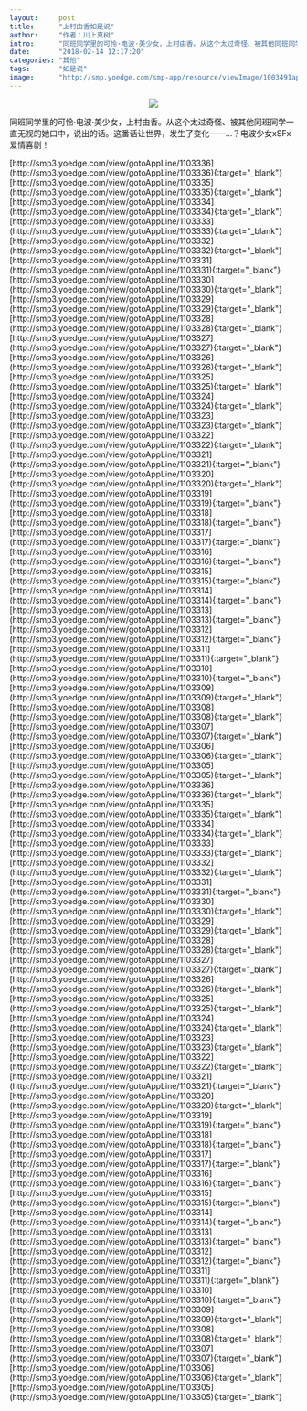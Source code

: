 ```yaml
---
layout:     post
title:      "上村由香如是说"
author:     "作者：川上真树"
intro:      "同班同学里的可怜·电波·美少女，上村由香。从这个太过奇怪、被其他同班同学一直无视的她口中，说出的话。这番话让世界，发生了变化——…？电波少女xSFx爱情喜剧！"
date:       "2018-02-14 12:17:20"
categories: "其他"
tags:       "如是说"
image:      "http://smp.yoedge.com/smp-app/resource/viewImage/1003491appline.png"
---
```

<div style="text-align: center">
<p><img src="http://smp.yoedge.com/smp-app/resource/viewImage/1003491appline.png"/></p>
</div>
<p class="post-meta">
<span>同班同学里的可怜·电波·美少女，上村由香。从这个太过奇怪、被其他同班同学一直无视的她口中，说出的话。这番话让世界，发生了变化——…？电波少女xSFx爱情喜剧！</span>
</p>
[http://smp3.yoedge.com/view/gotoAppLine/1103336](http://smp3.yoedge.com/view/gotoAppLine/1103336){:target="_blank"}
[http://smp3.yoedge.com/view/gotoAppLine/1103335](http://smp3.yoedge.com/view/gotoAppLine/1103335){:target="_blank"}
[http://smp3.yoedge.com/view/gotoAppLine/1103334](http://smp3.yoedge.com/view/gotoAppLine/1103334){:target="_blank"}
[http://smp3.yoedge.com/view/gotoAppLine/1103333](http://smp3.yoedge.com/view/gotoAppLine/1103333){:target="_blank"}
[http://smp3.yoedge.com/view/gotoAppLine/1103332](http://smp3.yoedge.com/view/gotoAppLine/1103332){:target="_blank"}
[http://smp3.yoedge.com/view/gotoAppLine/1103331](http://smp3.yoedge.com/view/gotoAppLine/1103331){:target="_blank"}
[http://smp3.yoedge.com/view/gotoAppLine/1103330](http://smp3.yoedge.com/view/gotoAppLine/1103330){:target="_blank"}
[http://smp3.yoedge.com/view/gotoAppLine/1103329](http://smp3.yoedge.com/view/gotoAppLine/1103329){:target="_blank"}
[http://smp3.yoedge.com/view/gotoAppLine/1103328](http://smp3.yoedge.com/view/gotoAppLine/1103328){:target="_blank"}
[http://smp3.yoedge.com/view/gotoAppLine/1103327](http://smp3.yoedge.com/view/gotoAppLine/1103327){:target="_blank"}
[http://smp3.yoedge.com/view/gotoAppLine/1103326](http://smp3.yoedge.com/view/gotoAppLine/1103326){:target="_blank"}
[http://smp3.yoedge.com/view/gotoAppLine/1103325](http://smp3.yoedge.com/view/gotoAppLine/1103325){:target="_blank"}
[http://smp3.yoedge.com/view/gotoAppLine/1103324](http://smp3.yoedge.com/view/gotoAppLine/1103324){:target="_blank"}
[http://smp3.yoedge.com/view/gotoAppLine/1103323](http://smp3.yoedge.com/view/gotoAppLine/1103323){:target="_blank"}
[http://smp3.yoedge.com/view/gotoAppLine/1103322](http://smp3.yoedge.com/view/gotoAppLine/1103322){:target="_blank"}
[http://smp3.yoedge.com/view/gotoAppLine/1103321](http://smp3.yoedge.com/view/gotoAppLine/1103321){:target="_blank"}
[http://smp3.yoedge.com/view/gotoAppLine/1103320](http://smp3.yoedge.com/view/gotoAppLine/1103320){:target="_blank"}
[http://smp3.yoedge.com/view/gotoAppLine/1103319](http://smp3.yoedge.com/view/gotoAppLine/1103319){:target="_blank"}
[http://smp3.yoedge.com/view/gotoAppLine/1103318](http://smp3.yoedge.com/view/gotoAppLine/1103318){:target="_blank"}
[http://smp3.yoedge.com/view/gotoAppLine/1103317](http://smp3.yoedge.com/view/gotoAppLine/1103317){:target="_blank"}
[http://smp3.yoedge.com/view/gotoAppLine/1103316](http://smp3.yoedge.com/view/gotoAppLine/1103316){:target="_blank"}
[http://smp3.yoedge.com/view/gotoAppLine/1103315](http://smp3.yoedge.com/view/gotoAppLine/1103315){:target="_blank"}
[http://smp3.yoedge.com/view/gotoAppLine/1103314](http://smp3.yoedge.com/view/gotoAppLine/1103314){:target="_blank"}
[http://smp3.yoedge.com/view/gotoAppLine/1103313](http://smp3.yoedge.com/view/gotoAppLine/1103313){:target="_blank"}
[http://smp3.yoedge.com/view/gotoAppLine/1103312](http://smp3.yoedge.com/view/gotoAppLine/1103312){:target="_blank"}
[http://smp3.yoedge.com/view/gotoAppLine/1103311](http://smp3.yoedge.com/view/gotoAppLine/1103311){:target="_blank"}
[http://smp3.yoedge.com/view/gotoAppLine/1103310](http://smp3.yoedge.com/view/gotoAppLine/1103310){:target="_blank"}
[http://smp3.yoedge.com/view/gotoAppLine/1103309](http://smp3.yoedge.com/view/gotoAppLine/1103309){:target="_blank"}
[http://smp3.yoedge.com/view/gotoAppLine/1103308](http://smp3.yoedge.com/view/gotoAppLine/1103308){:target="_blank"}
[http://smp3.yoedge.com/view/gotoAppLine/1103307](http://smp3.yoedge.com/view/gotoAppLine/1103307){:target="_blank"}
[http://smp3.yoedge.com/view/gotoAppLine/1103306](http://smp3.yoedge.com/view/gotoAppLine/1103306){:target="_blank"}
[http://smp3.yoedge.com/view/gotoAppLine/1103305](http://smp3.yoedge.com/view/gotoAppLine/1103305){:target="_blank"}
[http://smp3.yoedge.com/view/gotoAppLine/1103336](http://smp3.yoedge.com/view/gotoAppLine/1103336){:target="_blank"}
[http://smp3.yoedge.com/view/gotoAppLine/1103335](http://smp3.yoedge.com/view/gotoAppLine/1103335){:target="_blank"}
[http://smp3.yoedge.com/view/gotoAppLine/1103334](http://smp3.yoedge.com/view/gotoAppLine/1103334){:target="_blank"}
[http://smp3.yoedge.com/view/gotoAppLine/1103333](http://smp3.yoedge.com/view/gotoAppLine/1103333){:target="_blank"}
[http://smp3.yoedge.com/view/gotoAppLine/1103332](http://smp3.yoedge.com/view/gotoAppLine/1103332){:target="_blank"}
[http://smp3.yoedge.com/view/gotoAppLine/1103331](http://smp3.yoedge.com/view/gotoAppLine/1103331){:target="_blank"}
[http://smp3.yoedge.com/view/gotoAppLine/1103330](http://smp3.yoedge.com/view/gotoAppLine/1103330){:target="_blank"}
[http://smp3.yoedge.com/view/gotoAppLine/1103329](http://smp3.yoedge.com/view/gotoAppLine/1103329){:target="_blank"}
[http://smp3.yoedge.com/view/gotoAppLine/1103328](http://smp3.yoedge.com/view/gotoAppLine/1103328){:target="_blank"}
[http://smp3.yoedge.com/view/gotoAppLine/1103327](http://smp3.yoedge.com/view/gotoAppLine/1103327){:target="_blank"}
[http://smp3.yoedge.com/view/gotoAppLine/1103326](http://smp3.yoedge.com/view/gotoAppLine/1103326){:target="_blank"}
[http://smp3.yoedge.com/view/gotoAppLine/1103325](http://smp3.yoedge.com/view/gotoAppLine/1103325){:target="_blank"}
[http://smp3.yoedge.com/view/gotoAppLine/1103324](http://smp3.yoedge.com/view/gotoAppLine/1103324){:target="_blank"}
[http://smp3.yoedge.com/view/gotoAppLine/1103323](http://smp3.yoedge.com/view/gotoAppLine/1103323){:target="_blank"}
[http://smp3.yoedge.com/view/gotoAppLine/1103322](http://smp3.yoedge.com/view/gotoAppLine/1103322){:target="_blank"}
[http://smp3.yoedge.com/view/gotoAppLine/1103321](http://smp3.yoedge.com/view/gotoAppLine/1103321){:target="_blank"}
[http://smp3.yoedge.com/view/gotoAppLine/1103320](http://smp3.yoedge.com/view/gotoAppLine/1103320){:target="_blank"}
[http://smp3.yoedge.com/view/gotoAppLine/1103319](http://smp3.yoedge.com/view/gotoAppLine/1103319){:target="_blank"}
[http://smp3.yoedge.com/view/gotoAppLine/1103318](http://smp3.yoedge.com/view/gotoAppLine/1103318){:target="_blank"}
[http://smp3.yoedge.com/view/gotoAppLine/1103317](http://smp3.yoedge.com/view/gotoAppLine/1103317){:target="_blank"}
[http://smp3.yoedge.com/view/gotoAppLine/1103316](http://smp3.yoedge.com/view/gotoAppLine/1103316){:target="_blank"}
[http://smp3.yoedge.com/view/gotoAppLine/1103315](http://smp3.yoedge.com/view/gotoAppLine/1103315){:target="_blank"}
[http://smp3.yoedge.com/view/gotoAppLine/1103314](http://smp3.yoedge.com/view/gotoAppLine/1103314){:target="_blank"}
[http://smp3.yoedge.com/view/gotoAppLine/1103313](http://smp3.yoedge.com/view/gotoAppLine/1103313){:target="_blank"}
[http://smp3.yoedge.com/view/gotoAppLine/1103312](http://smp3.yoedge.com/view/gotoAppLine/1103312){:target="_blank"}
[http://smp3.yoedge.com/view/gotoAppLine/1103311](http://smp3.yoedge.com/view/gotoAppLine/1103311){:target="_blank"}
[http://smp3.yoedge.com/view/gotoAppLine/1103310](http://smp3.yoedge.com/view/gotoAppLine/1103310){:target="_blank"}
[http://smp3.yoedge.com/view/gotoAppLine/1103309](http://smp3.yoedge.com/view/gotoAppLine/1103309){:target="_blank"}
[http://smp3.yoedge.com/view/gotoAppLine/1103308](http://smp3.yoedge.com/view/gotoAppLine/1103308){:target="_blank"}
[http://smp3.yoedge.com/view/gotoAppLine/1103307](http://smp3.yoedge.com/view/gotoAppLine/1103307){:target="_blank"}
[http://smp3.yoedge.com/view/gotoAppLine/1103306](http://smp3.yoedge.com/view/gotoAppLine/1103306){:target="_blank"}
[http://smp3.yoedge.com/view/gotoAppLine/1103305](http://smp3.yoedge.com/view/gotoAppLine/1103305){:target="_blank"}


